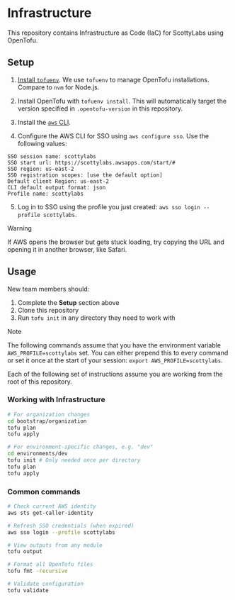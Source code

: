 # Infrastructure

This repository contains Infrastructure as Code (IaC) for ScottyLabs using OpenTofu.

## Setup

1. [Install `tofuenv`](https://github.com/tofuutils/tofuenv?tab=readme-ov-file#installation). We use `tofuenv` to manage OpenTofu installations. Compare to `nvm` for Node.js.

2. Install OpenTofu with `tofuenv install`. This will automatically target the version specified in `.opentofu-version` in this repository.

3. Install the [`aws` CLI](https://docs.aws.amazon.com/cli/latest/userguide/getting-started-install.html#getting-started-install-instructions).

4. Configure the AWS CLI for SSO using `aws configure sso`. Use the following values:

```
SSO session name: scottylabs
SSO start url: https://scottylabs.awsapps.com/start/#
SSO region: us-east-2
SSO registration scopes: [use the default option]
Default client Region: us-east-2
CLI default output format: json
Profile name: scottylabs
```

5. Log in to SSO using the profile you just created: `aws sso login --profile scottylabs`.

> [!WARNING]
> If AWS opens the browser but gets stuck loading, try copying the URL and opening it in another browser, like Safari.

## Usage

New team members should:

1. Complete the **Setup** section above
2. Clone this repository
3. Run `tofu init` in any directory they need to work with

> [!NOTE]
> The following commands assume that you have the environment variable `AWS_PROFILE=scottylabs` set. You can either prepend this to every command or set it once at the start of your session: `export AWS_PROFILE=scottylabs`.

Each of the following set of instructions assume you are working from the root of this repository.

### Working with Infrastructure

```bash
# For organization changes
cd bootstrap/organization
tofu plan
tofu apply

# For environment-specific changes, e.g. "dev"
cd environments/dev
tofu init # Only needed once per directory
tofu plan
tofu apply
```

### Common commands

```bash
# Check current AWS identity
aws sts get-caller-identity

# Refresh SSO credentials (when expired)
aws sso login --profile scottylabs

# View outputs from any module
tofu output

# Format all OpenTofu files
tofu fmt -recursive

# Validate configuration
tofu validate
```

